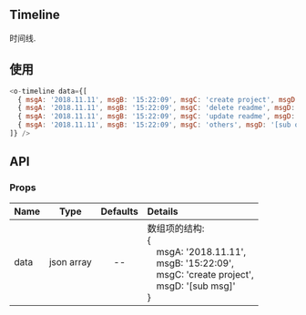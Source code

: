 ## Timeline 

时间线.

## 使用

```js
<o-timeline data={[
  { msgA: '2018.11.11', msgB: '15:22:09', msgC: 'create project', msgD: '[sub msg]' },
  { msgA: '2018.11.11', msgB: '15:22:09', msgC: 'delete readme', msgD: '[sub msg]' },
  { msgA: '2018.11.11', msgB: '15:22:09', msgC: 'update readme', msgD: '[sub msg]' },
  { msgA: '2018.11.11', msgB: '15:22:09', msgC: 'others', msgD: '[sub others]' }
]} />
```

## API

### Props

|  **Name**  | **Type**        | **Defaults**  | **Details**  |
| ------------- |:-------------:|:-----:|:-------------|
| data         | json array|    --       |  数组项的结构: <br> { <br>　msgA: '2018.11.11',<br>　msgB: '15:22:09', <br>　msgC: 'create project',<br>　msgD: '[sub msg]' <br>}     |　